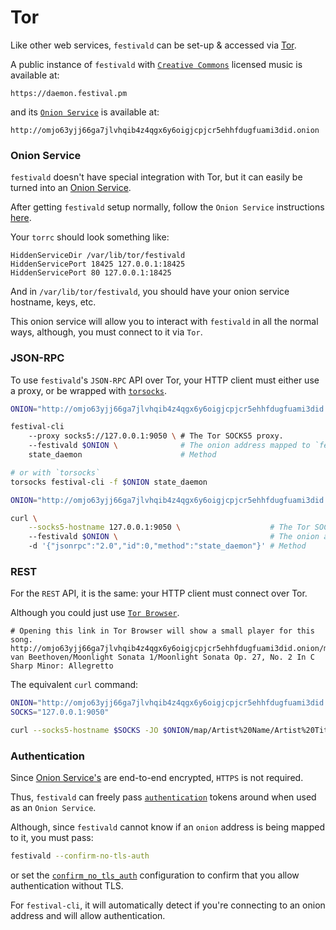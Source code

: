 # Tor
Like other web services, `festivald` can be set-up & accessed via [Tor](https://torproject.org).

A public instance of `festivald` with [`Creative Commons`](https://creativecommons.org/licenses/by-nc-nd/4.0/) licensed music is available at:
```http
https://daemon.festival.pm
```

and its [`Onion Service`](https://community.torproject.org/onion-services) is available at:
```http
http://omjo63yjj66ga7jlvhqib4z4qgx6y6oigjcpjcr5ehhfdugfuami3did.onion
```

### Onion Service
`festivald` doesn't have special integration with Tor, but it can easily be turned into an [Onion Service](https://community.torproject.org/onion-services).

After getting `festivald` setup normally, follow the `Onion Service` instructions [here](https://community.torproject.org/onion-services/setup).

Your `torrc` should look something like:
```plaintext
HiddenServiceDir /var/lib/tor/festivald
HiddenServicePort 18425 127.0.0.1:18425
HiddenServicePort 80 127.0.0.1:18425
```
And in `/var/lib/tor/festivald`, you should have your onion service hostname, keys, etc.

This onion service will allow you to interact with `festivald` in all the normal ways, although, you must connect to it via `Tor`.

### JSON-RPC
To use `festivald`'s `JSON-RPC` API over Tor, your HTTP client must either use a proxy, or be wrapped with [`torsocks`](https://support.torproject.org/glossary/torsocks).
```bash
ONION="http://omjo63yjj66ga7jlvhqib4z4qgx6y6oigjcpjcr5ehhfdugfuami3did.onion"

festival-cli
	--proxy socks5://127.0.0.1:9050 \ # The Tor SOCKS5 proxy.
	--festivald $ONION \              # The onion address mapped to `festivald`
	state_daemon                      # Method

# or with `torsocks`
torsocks festival-cli -f $ONION state_daemon
```
```bash
ONION="http://omjo63yjj66ga7jlvhqib4z4qgx6y6oigjcpjcr5ehhfdugfuami3did.onion"

curl \
	--socks5-hostname 127.0.0.1:9050 \                    # The Tor SOCKS5 proxy.
	--festivald $ONION \                                  # The onion address mapped to `festivald`
	-d '{"jsonrpc":"2.0","id":0,"method":"state_daemon"}' # Method
```

### REST
For the `REST` API, it is the same: your HTTP client must connect over Tor.

Although you could just use [`Tor Browser`](https://www.torproject.org/download/).
```http
# Opening this link in Tor Browser will show a small player for this song.
http://omjo63yjj66ga7jlvhqib4z4qgx6y6oigjcpjcr5ehhfdugfuami3did.onion/map/Ludwig van Beethoven/Moonlight Sonata 1/Moonlight Sonata Op. 27, No. 2 In C Sharp Minor: Allegretto
```

The equivalent `curl` command:
```bash
ONION="http://omjo63yjj66ga7jlvhqib4z4qgx6y6oigjcpjcr5ehhfdugfuami3did.onion"
SOCKS="127.0.0.1:9050"

curl --socks5-hostname $SOCKS -JO $ONION/map/Artist%20Name/Artist%20Title/Song%20Title
```

### Authentication
Since [Onion Service's](https://community.torproject.org/onion-services/overview/) are end-to-end encrypted, `HTTPS` is not required.

Thus, `festivald` can freely pass [`authentication`](/config.md) tokens around when used as an `Onion Service`.

Although, since `festivald` cannot know if an `onion` address is being mapped to it, you must pass:
```bash
festivald --confirm-no-tls-auth
```
or set the [`confirm_no_tls_auth`](/config.md) configuration to confirm that you allow authentication without TLS.

For `festival-cli`, it will automatically detect if you're connecting to an onion address and will allow authentication.
